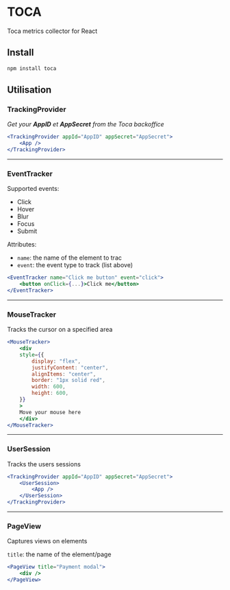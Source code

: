 # TOCA

Toca metrics collector for React

## Install

```bash
npm install toca
```

## Utilisation

### TrackingProvider

_Get your **AppID** et **AppSecret** from the Toca backoffice_

```jsx
<TrackingProvider appId="AppID" appSecret="AppSecret">
    <App />
</TrackingProvider>
```

---

### EventTracker

Supported events:

- Click
- Hover
- Blur
- Focus
- Submit

Attributes:

- `name`: the name of the element to trac
- `event`: the event type to track (list above)

```jsx
<EventTracker name="Click me button" event="click">
    <button onClick={...}>Click me</button>
</EventTracker>
```

---

### MouseTracker

Tracks the cursor on a specified area

```jsx
<MouseTracker>
    <div
    style={{
        display: "flex",
        justifyContent: "center",
        alignItems: "center",
        border: "1px solid red",
        width: 600,
        height: 600,
    }}
    >
    Move your mouse here
    </div>
</MouseTracker>
```

---

### UserSession

Tracks the users sessions

```jsx
<TrackingProvider appId="AppID" appSecret="AppSecret">
    <UserSession>
        <App />
    </UserSession>
</TrackingProvider>
```

---

### PageView

Captures views on elements

`title`: the name of the element/page

```jsx
<PageView title="Payment modal">
    <div />
</PageView>
```

